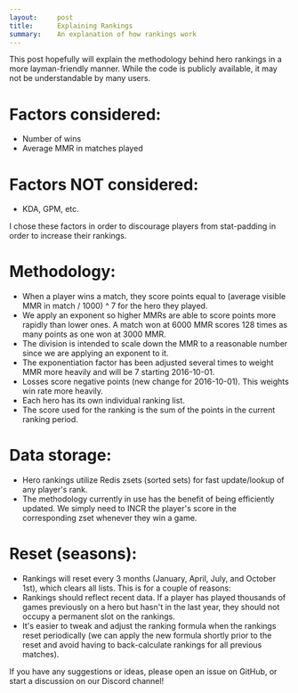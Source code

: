 ```yaml
---
layout:     post
title:      Explaining Rankings
summary:    An explanation of how rankings work
---
```


This post hopefully will explain the methodology behind hero rankings in a more layman-friendly manner.  While the code is publicly available, it may not be understandable by many users.

Factors considered:  
====

 * Number of wins  
 * Average MMR in matches played  

Factors NOT considered:  
====

 * KDA, GPM, etc.  
 
I chose these factors in order to discourage players from stat-padding in order to increase their rankings.

Methodology:  
====

 * When a player wins a match, they score points equal to (average visible MMR in match / 1000) ^ 7 for the hero they played.  
 * We apply an exponent so higher MMRs are able to score points more rapidly than lower ones.  A match won at 6000 MMR scores 128 times as many points as one won at 3000 MMR.  
 * The division is intended to scale down the MMR to a reasonable number since we are applying an exponent to it.  
 * The exponentiation factor has been adjusted several times to weight MMR more heavily and will be 7 starting 2016-10-01.  
 * Losses score negative points (new change for 2016-10-01).  This weights win rate more heavily.
 * Each hero has its own individual ranking list.
 * The score used for the ranking is the sum of the points in the current ranking period.

Data storage: 
====

 * Hero rankings utilize Redis zsets (sorted sets) for fast update/lookup of any player's rank.  
 * The methodology currently in use has the benefit of being efficiently updated.  We simply need to INCR the player's score in the corresponding zset whenever they win a game.  

Reset (seasons):  
====

 *  Rankings will reset every 3 months (January, April, July, and October 1st), which clears all lists.  This is for a couple of reasons:  
  * Rankings should reflect recent data.  If a player has played thousands of games previously on a hero but hasn't in the last year, they should not occupy a permanent slot on the rankings.  
  * It's easier to tweak and adjust the ranking formula when the rankings reset periodically (we can apply the new formula shortly prior to the reset and avoid having to back-calculate rankings for all previous matches).  

If you have any suggestions or ideas, please open an issue on GitHub, or start a discussion on our Discord channel!  
